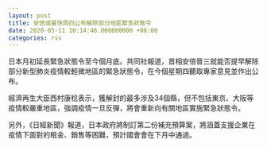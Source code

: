 ```yaml
---
layout: post
title: 安倍或最快周四公布解除部分地區緊急狀態令
date: 2020-05-11 10:14:46.000000000 +08:00
categories: rss
---
```


日本月初延長緊急狀態令至今個月底。共同社報道，首相安倍晉三就能否提早解除部分新型肺炎疫情較輕微地區的緊急狀態令，在今個星期四聽取專家意見並作出公布。

經濟再生大臣西村康稔表示，獲解封的最多涉及34個縣，但不包括東京、大阪等疫情較嚴重地區，強調疫情一旦反彈，將會重新向有關地區實施緊急狀態令。

另外，《日經新聞》報道，日本政府將制訂第二份補充預算案，將涵蓋支援企業在疫情下面對的租金、銷售等困難，預計國會會在下月中通過。
